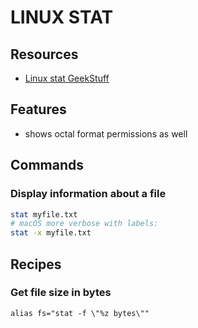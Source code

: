 # LINUX STAT

## Resources

- [Linux stat GeekStuff](https://www.thegeekstuff.com/2009/07/unix-stat-command-how-to-identify-file-attributes/)

## Features
- shows octal format permissions as well

## Commands

### Display information about a file

```bash
stat myfile.txt
# macOS more verbose with labels:
stat -x myfile.txt
```

## Recipes

### Get file size in bytes

`alias fs="stat -f \"%z bytes\""`
